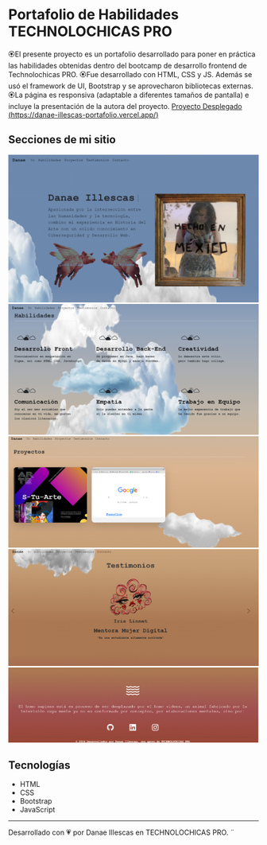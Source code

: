 # Portafolio de Habilidades TECHNOLOCHICAS PRO

🏵️El presente proyecto es un portafolio desarrollado para poner en práctica las habilidades obtenidas dentro del bootcamp de desarrollo frontend de Technolochicas PRO.
🏵️Fue desarrollado con HTML, CSS y JS. Además se usó el framework de UI, Bootstrap y se aprovecharon bibliotecas externas.
🏵️La página es responsiva (adaptable a diferentes tamaños de pantalla) e incluye la presentación de la autora del proyecto.
[Proyecto Desplegado (https://danae-illescas-portafolio.vercel.app/)](https://danae-illescas-portafolio.vercel.app/)

## Secciones de mi sitio 
![Presentación](assets/readme/Presentacion.png)
![Habilidades](assets/readme/Habilidades.png)
![Proyectos](assets/readme/Proyectos.png)
![Testimonios](assets/readme/Testimonios.png)
![Contacto](assets/readme/Contacto.png)

## Tecnologías

* HTML
* CSS
* Bootstrap
* JavaScript

---
Desarrollado con 💗 por Danae Illescas en TECHNOLOCHICAS PRO.  ¨

